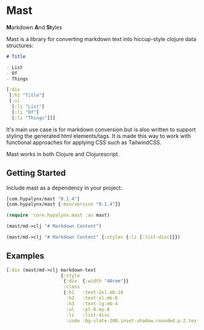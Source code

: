 # Mast

**M**arkdown **A**nd **St**yles

Mast is a library for converting markdown text into hiccup-style clojure data structures:

```markdown
# Title

- List
- Of
- Things
```

```clojure
[:div
 [:h1 "Title"]
 [:ul
  [:li "List"]
  [:li "Of"]
  [:li "Things"]]]
```

It's main use case is for markdown conversion but is also written to support styling the generated
html elements/tags. It is made this way to work with functional approaches for applying CSS such as
TailwindCSS.

Mast works in both Clojure and Clojurescript.

## Getting Started

Include mast as a dependency in your project: 
```clojure
[com.hypalynx/mast "0.1.4"]
{com.hypalynx/mast {:mvn/version "0.1.4"}}
```

```clojure
(require 'core.hypalynx.mast :as mast)

(mast/md->clj "# Markdown Content")

(mast/md->clj "# Markdown Content" {:styles {:li [:list-disc]}})
```

## Examples

```clojure
[:div (mast/md->clj markdown-text
                    {:style
                     {:div  {:width "40rem"}}
                     :class
                     {:h1   :text-2xl.mb-10
                      :h2   :text-xl.mb-6
                      :h3   :text-lg.mb-4
                      :ul   :pl-8.my-8
                      :li   :list-disc
                      :code :bg-slate-200.inset-shadow.rounded.p-2.text-sm}})]
```
